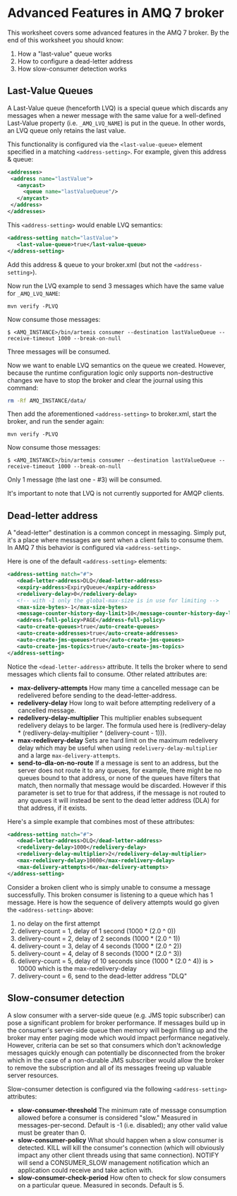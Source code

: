 # Advanced Features in AMQ 7 broker

This worksheet covers some advanced features in the AMQ 7 broker.  By the end of this worksheet you should know:

1. How a "last-value" queue works
2. How to configure a dead-letter address
3. How slow-consumer detection works

## Last-Value Queues

A Last-Value queue (henceforth LVQ) is a special queue which discards any messages when a newer message with the same value for a well-defined Last-Value property (i.e. `_AMQ_LVQ_NAME`) is put in the queue.  In other words, an LVQ queue only retains the last value.

This functionality is configured via the `<last-value-queue>` element specified in a matching `<address-setting>`.  For example, given this address & queue:
 
```xml
<addresses>
 <address name="lastValue">
   <anycast>
     <queue name="lastValueQueue"/>
   </anycast>
 </address>
</addresses>
```

This `<address-setting>` would enable LVQ semantics:

```xml
<address-setting match="lastValue">
   <last-value-queue>true</last-value-queue>
</address-setting>
```

Add this address & queue to your broker.xml (but not the `<address-setting>`).

Now run the LVQ example to send 3 messages which have the same value for `_AMQ_LVQ_NAME`:

```
mvn verify -PLVQ
```

Now consume those messages:

```
$ <AMQ_INSTANCE>/bin/artemis consumer --destination lastValueQueue --receive-timeout 1000 --break-on-null
```

Three messages will be consumed.

Now we want to enable LVQ semantics on the queue we created.  However, because the runtime configuration logic only supports non-destructive changes we have to stop the broker and clear the journal using this command:

```sh
rm -Rf AMQ_INSTANCE/data/
```

Then add the aforementioned `<address-setting>` to broker.xml, start the broker, and run the sender again:

```
mvn verify -PLVQ
```

Now consume those messages:

```
$ <AMQ_INSTANCE>/bin/artemis consumer --destination lastValueQueue --receive-timeout 1000 --break-on-null
```

Only 1 message (the last one - #3) will be consumed.

It's important to note that LVQ is not currently supported for AMQP clients.

## Dead-letter address

A "dead-letter" destination is a common concept in messaging.  Simply put, it's a place where messages are sent when a client fails to consume them.  In AMQ 7 this behavior is configured via `<address-setting>`.

Here is one of the default `<address-setting>` elements:

```xml
<address-setting match="#">
   <dead-letter-address>DLQ</dead-letter-address>
   <expiry-address>ExpiryQueue</expiry-address>
   <redelivery-delay>0</redelivery-delay>
   <!-- with -1 only the global-max-size is in use for limiting -->
   <max-size-bytes>-1</max-size-bytes>
   <message-counter-history-day-limit>10</message-counter-history-day-limit>
   <address-full-policy>PAGE</address-full-policy>
   <auto-create-queues>true</auto-create-queues>
   <auto-create-addresses>true</auto-create-addresses>
   <auto-create-jms-queues>true</auto-create-jms-queues>
   <auto-create-jms-topics>true</auto-create-jms-topics>
</address-setting>
```

Notice the `<dead-letter-address>` attribute.  It tells the broker where to send messages which clients fail to consume.  Other related attributes are:

* **max-delivery-attempts** How many time a cancelled message can be redelivered before sending to the dead-letter-address.
* **redelivery-delay** How long to wait before attempting redelivery of a cancelled message.
* **redelivery-delay-multiplier** This multiplier enables subsequent redelivery delays to be larger. The formula used here is (redlivery-delay * (redlivery-delay-multiplier ^ (delivery-count - 1))). 
* **max-redelivery-delay** Sets are hard limit on the maximum redelivery delay which may be useful when using `redelivery-delay-multiplier` and a large `max-delivery-attempts`.
* **send-to-dla-on-no-route** If a message is sent to an address, but the server does not route it to any queues, for example, there might be no queues bound to that address, or none of the queues have filters that match, then normally that message would be discarded. However if this parameter is set to true for that address, if the message is not routed to any queues it will instead be sent to the dead letter address (DLA) for that address, if it exists.

Here's a simple example that combines most of these attributes:

```xml
<address-setting match="#">
   <dead-letter-address>DLQ</dead-letter-address>
   <redelivery-delay>1000</redelivery-delay>
   <redelivery-delay-multiplier>2</redelivery-delay-multiplier>
   <max-redelivery-delay>10000</max-redelivery-delay>
   <max-delivery-attempts>6</max-delivery-attempts>
</address-setting>
```

Consider a broken client who is simply unable to consume a message successfully.  This broken consumer is listening to a queue which has 1 message.  Here is how the sequence of delivery attempts would go given the `<address-setting>` above:

1. no delay on the first attempt
2. delivery-count = 1, delay of 1 second (1000 * (2.0 ^ 0))
3. delivery-count = 2, delay of 2 seconds (1000 * (2.0 ^ 1))
4. delivery-count = 3, delay of 4 seconds (1000 * (2.0 ^ 2))
5. delivery-count = 4, delay of 8 seconds (1000 * (2.0 ^ 3))
6. delivery-count = 5, delay of 10 seconds since (1000 * (2.0 ^ 4)) is > 10000 which is the max-redelivery-delay
7. delivery-count = 6, send to the dead-letter address "DLQ"

## Slow-consumer detection

A slow consumer with a server-side queue (e.g. JMS topic subscriber) can pose a significant problem for broker performance. If messages build up in the consumer's server-side queue then memory will begin filling up and the broker may enter paging mode which would impact performance negatively. However, criteria can be set so that consumers which don't acknowledge messages quickly enough can potentially be disconnected from the broker which in the case of a non-durable JMS subscriber would allow the broker to remove the subscription and all of its messages freeing up valuable server resources.

Slow-consumer detection is configured via the following `<address-setting>` attributes:
 
* **slow-consumer-threshold** The minimum rate of message consumption allowed before a consumer is considered "slow." Measured in messages-per-second. Default is -1 (i.e. disabled); any other valid value must be greater than 0.
* **slow-consumer-policy** What should happen when a slow consumer is detected. KILL will kill the consumer's connection (which will obviously impact any other client threads using that same connection). NOTIFY will send a CONSUMER_SLOW management notification which an application could receive and take action with.
* **slow-consumer-check-period** How often to check for slow consumers on a particular queue. Measured in seconds. Default is 5.